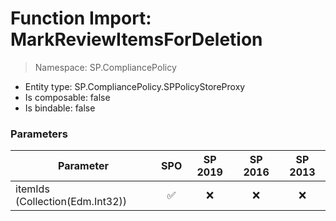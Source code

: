 # Function Import: MarkReviewItemsForDeletion

> Namespace: SP.CompliancePolicy

- Entity type: SP.CompliancePolicy.SPPolicyStoreProxy
- Is composable: false
- Is bindable: false

### Parameters

Parameter | SPO | SP 2019 | SP 2016 | SP 2013
----------|:---:|:-------:|:-------:|:-------:
itemIds (Collection(Edm.Int32)) | ✅ | ❌ | ❌ | ❌